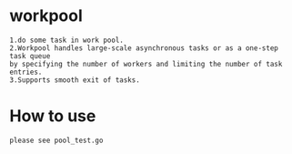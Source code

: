 # workpool
    
    1.do some task in work pool.
    2.Workpool handles large-scale asynchronous tasks or as a one-step task queue 
    by specifying the number of workers and limiting the number of task entries.
    3.Supports smooth exit of tasks.
    
# How to use
    
    please see pool_test.go
    
